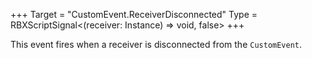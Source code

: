 +++
Target = "CustomEvent.ReceiverDisconnected"
Type = RBXScriptSignal<(receiver: Instance) => void, false>
+++

This event fires when a receiver is disconnected from the `CustomEvent`.